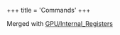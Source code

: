 +++
title = 'Commands'
+++

Merged with [GPU/Internal_Registers](GPU/Internal_Registers "wikilink")
